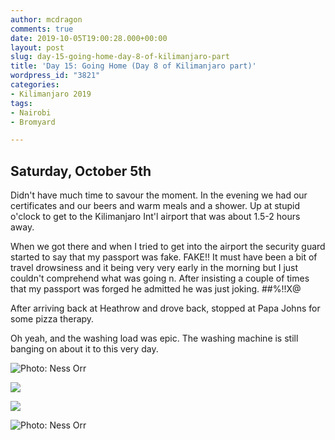 ```yaml
---
author: mcdragon
comments: true
date: 2019-10-05T19:00:28.000+00:00
layout: post
slug: day-15-going-home-day-8-of-kilimanjaro-part
title: 'Day 15: Going Home (Day 8 of Kilimanjaro part)'
wordpress_id: "3821"
categories:
- Kilimanjaro 2019
tags:
- Nairobi
- Bromyard

---
```

## Saturday, October 5th

Didn't have much time to savour the moment. In the evening we had our certificates and our beers and warm meals and a shower. Up at stupid o'clock to get to the Kilimanjaro Int'l airport that was about 1.5-2 hours away. 

When we got there and when I tried to get into the airport the security guard started to say that my passport was fake. FAKE!! It must have been a bit of travel drowsiness and it being very very early in the morning but I just couldn't comprehend what was going n. After insisting a couple of times that my passport was forged he admitted he was just joking. ##%!!X@ 

After arriving back at Heathrow and drove back, stopped at Papa Johns for some pizza therapy.

Oh yeah, and the washing load was epic. The washing machine is still banging on about it to this very day. 

![Photo: Ness Orr](https://img.mcdowell.si/2019/10/group-photo4.resized.jpg "Photo: Ness Orr")

![](https://img.mcdowell.si/2019/10/kili-mash-potato.jpg)

![](https://img.mcdowell.si/2019/10/kili-beer.jpg)

![Photo: Ness Orr](https://img.mcdowell.si/2019/10/group-photo3.resized.jpg "Photo: Ness Orr")